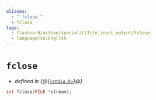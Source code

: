```yaml
---
aliases:
  - "`fclose`"
  - fclose
tags:
  - flashcard/active/special/C/file_input_output/fclose
  - language/in/English
---
```


# `fclose`

- _defined in {@{[`<stdio.h>`](../../../general/C%20file%20input_output.md)}@}_

```C
int fclose(FILE *stream);
```
